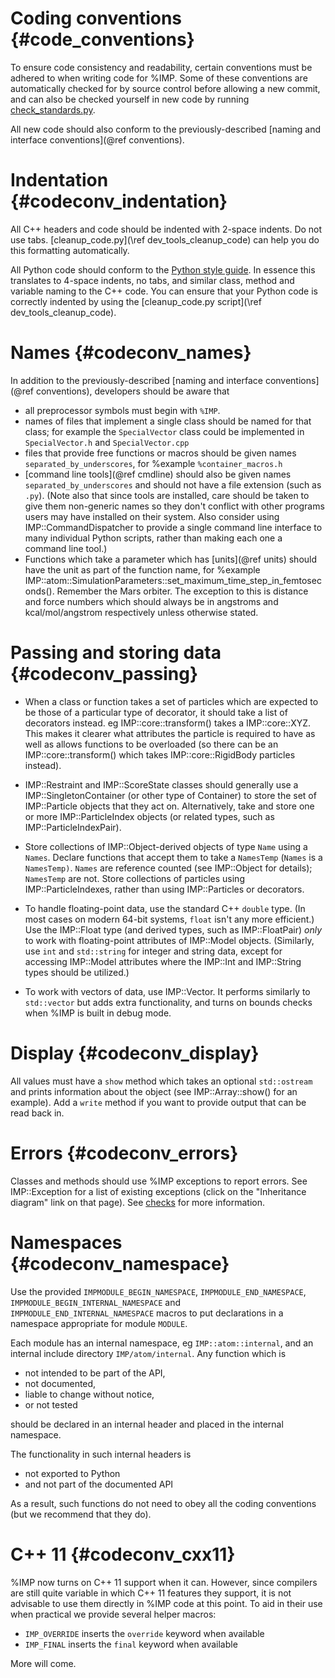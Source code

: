 Coding conventions {#code_conventions}
==================

To ensure code consistency and readability, certain conventions
must be adhered to when writing code for %IMP. Some of these
conventions are automatically checked for by source control before
allowing a new commit, and can also be checked yourself in new
code by running [check_standards.py](#devguide_check_standards).

All new code should also conform to the previously-described
[naming and interface conventions](@ref conventions).


# Indentation {#codeconv_indentation}

All C++ headers and code should be indented with 2-space indents. Do not use
tabs. [cleanup_code.py](\ref dev_tools_cleanup_code) can help you do this formatting
automatically.

All Python code should conform to the [Python style
guide](http://www.python.org/dev/peps/pep-0008/).  In essence this
translates to 4-space indents, no tabs, and similar class, method and
variable naming to the C++ code. You can ensure that your Python code
is correctly indented by using the
[cleanup_code.py script](\ref dev_tools_cleanup_code).

# Names {#codeconv_names}

In addition to the previously-described
[naming and interface conventions](@ref conventions),
developers should be aware that
- all preprocessor symbols must begin with `%IMP`.
- names of files that implement a single class should be named for that
  class; for example the `SpecialVector` class could be implemented in
  `SpecialVector.h` and `SpecialVector.cpp`
- files that provide free functions or macros should be given names
  `separated_by_underscores`, for %example `%container_macros.h`
- [command line tools](@ref cmdline) should also be given names
  `separated_by_underscores` and should not have a file extension
  (such as `.py`). (Note also that since tools are installed, care should be
  taken to give them non-generic names so they don't conflict with other
  programs users may have installed on their system. Also consider using
  IMP::CommandDispatcher to provide a single command line interface to many
  individual Python scripts, rather than making each one a command line tool.)
- Functions which take a parameter which has [units](@ref units) should have the
  unit as part of the function name, for %example
  IMP::atom::SimulationParameters::set_maximum_time_step_in_femtoseconds().
  Remember the Mars orbiter. The exception to this is distance and
  force numbers which should always be in angstroms and
  kcal/mol/angstrom respectively unless otherwise stated.

# Passing and storing data {#codeconv_passing}

- When a class or function takes a set of particles which are expected to
  be those of a particular type of decorator, it should take a list of
  decorators instead. eg IMP::core::transform() takes a IMP::core::XYZ.
  This makes it clearer what attributes the particle is required to have
  as well as allows functions to be overloaded (so there can be an
  IMP::core::transform() which takes IMP::core::RigidBody particles instead).

- IMP::Restraint and IMP::ScoreState classes should generally use a
  IMP::SingletonContainer (or other type of Container) to store the set of
  IMP::Particle objects that they act on. Alternatively, take and store one
  or more IMP::ParticleIndex objects (or related types, such as
  IMP::ParticleIndexPair).

- Store collections of IMP::Object-derived
  objects of type `Name` using a `Names`. Declare functions that
  accept them to take a `NamesTemp` (`Names` is a `NamesTemp)`.
  `Names` are reference counted (see IMP::Object for details);
  `NamesTemp` are not. Store collections of particles using
  IMP::ParticleIndexes, rather than using IMP::Particles or decorators.

- To handle floating-point data, use the standard C++ `double` type. (In most
  cases on modern 64-bit systems, `float` isn't any more efficient.) Use the
  IMP::Float type (and derived types, such as IMP::FloatPair) *only* to work
  with floating-point attributes of IMP::Model objects. (Similarly, use `int`
  and `std::string` for integer and string data, except for accessing
  IMP::Model attributes where the IMP::Int and IMP::String types should
  be utilized.)

- To work with vectors of data, use IMP::Vector. It performs similarly to
  `std::vector` but adds extra functionality, and turns on bounds checks when
  %IMP is built in debug mode.

# Display {#codeconv_display}

All values must have a `show` method which takes an optional
`std::ostream` and prints information about the object (see
IMP::Array::show() for an example). Add a `write` method if you
want to provide output that can be read back in.

# Errors {#codeconv_errors}

Classes and methods should use %IMP exceptions to report errors. See
IMP::Exception for a list of existing exceptions (click on the "Inheritance
diagram" link on that page). See
[checks](../ref/exception_8h.html) for more information.

# Namespaces {#codeconv_namespace}

Use the provided `IMPMODULE_BEGIN_NAMESPACE`,
`IMPMODULE_END_NAMESPACE`, `IMPMODULE_BEGIN_INTERNAL_NAMESPACE` and
`IMPMODULE_END_INTERNAL_NAMESPACE` macros to put declarations in a
namespace appropriate for module `MODULE`.

Each module has an internal namespace, eg `IMP::atom::internal`, and an internal
include directory `IMP/atom/internal`. Any function which is
 - not intended to be part of the API,
 - not documented,
 - liable to change without notice,
 - or not tested

should be declared in an internal header and placed in the internal namespace.

The functionality in such internal headers is
 - not exported to Python
 - and not part of the documented API

As a result, such functions do not need to obey all the coding conventions
(but we recommend that they do).

# C++ 11 {#codeconv_cxx11}
%IMP now turns on C++ 11 support when it can. However, since compilers
are still quite variable in which C++ 11 features they support, it is
not advisable to use them directly in %IMP code at this point. To aid
in their use when practical we provide several helper macros:
- `IMP_OVERRIDE` inserts the `override` keyword when available
- `IMP_FINAL` inserts the `final` keyword when available

More will come.
